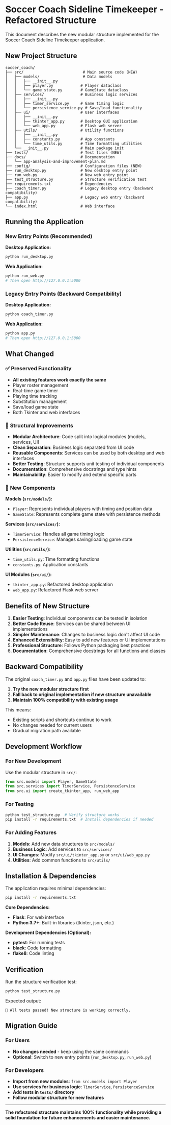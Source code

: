 # Soccer Coach Sideline Timekeeper - Refactored Structure

This document describes the new modular structure implemented for the Soccer Coach Sideline Timekeeper application.

## New Project Structure

```
soccer_coach/
├── src/                          # Main source code (NEW)
│   ├── models/                   # Data models
│   │   ├── __init__.py
│   │   ├── player.py            # Player dataclass
│   │   └── game_state.py        # GameState dataclass  
│   ├── services/                # Business logic services
│   │   ├── __init__.py
│   │   ├── timer_service.py     # Game timing logic
│   │   └── persistence_service.py # Save/load functionality
│   ├── ui/                      # User interfaces
│   │   ├── __init__.py
│   │   ├── tkinter_app.py       # Desktop GUI application
│   │   └── web_app.py           # Flask web server
│   ├── utils/                   # Utility functions
│   │   ├── __init__.py
│   │   ├── constants.py         # App constants
│   │   └── time_utils.py        # Time formatting utilities
│   └── __init__.py              # Main package init
├── tests/                       # Test files (NEW)
├── docs/                        # Documentation
│   └── app-analysis-and-improvement-plan.md
├── config/                      # Configuration files (NEW)
├── run_desktop.py               # New desktop entry point
├── run_web.py                   # New web entry point  
├── test_structure.py            # Structure verification test
├── requirements.txt             # Dependencies
├── coach_timer.py               # Legacy desktop entry (backward compatibility)
├── app.py                       # Legacy web entry (backward compatibility)
└── index.html                   # Web interface
```

## Running the Application

### New Entry Points (Recommended)

**Desktop Application:**
```bash
python run_desktop.py
```

**Web Application:**
```bash
python run_web.py
# Then open http://127.0.0.1:5000
```

### Legacy Entry Points (Backward Compatibility)

**Desktop Application:**
```bash
python coach_timer.py
```

**Web Application:**
```bash
python app.py
# Then open http://127.0.0.1:5000
```

## What Changed

### ✅ **Preserved Functionality**
- **All existing features work exactly the same**
- Player roster management
- Real-time game timer
- Playing time tracking
- Substitution management
- Save/load game state
- Both Tkinter and web interfaces

### 🔄 **Structural Improvements**
- **Modular Architecture**: Code split into logical modules (models, services, UI)
- **Clean Separation**: Business logic separated from UI code
- **Reusable Components**: Services can be used by both desktop and web interfaces
- **Better Testing**: Structure supports unit testing of individual components
- **Documentation**: Comprehensive docstrings and type hints
- **Maintainability**: Easier to modify and extend specific parts

### 📁 **New Components**

**Models (`src/models/`):**
- `Player`: Represents individual players with timing and position data
- `GameState`: Represents complete game state with persistence methods

**Services (`src/services/`):**
- `TimerService`: Handles all game timing logic
- `PersistenceService`: Manages saving/loading game state

**Utilities (`src/utils/`):**
- `time_utils.py`: Time formatting functions
- `constants.py`: Application constants

**UI Modules (`src/ui/`):**
- `tkinter_app.py`: Refactored desktop application
- `web_app.py`: Refactored Flask web server

## Benefits of New Structure

1. **Easier Testing**: Individual components can be tested in isolation
2. **Better Code Reuse**: Services can be shared between UI implementations  
3. **Simpler Maintenance**: Changes to business logic don't affect UI code
4. **Enhanced Extensibility**: Easy to add new features or UI implementations
5. **Professional Structure**: Follows Python packaging best practices
6. **Documentation**: Comprehensive docstrings for all functions and classes

## Backward Compatibility

The original `coach_timer.py` and `app.py` files have been updated to:
1. **Try the new modular structure first**
2. **Fall back to original implementation if new structure unavailable**
3. **Maintain 100% compatibility with existing usage**

This means:
- Existing scripts and shortcuts continue to work
- No changes needed for current users
- Gradual migration path available

## Development Workflow

### For New Development
Use the modular structure in `src/`:
```python
from src.models import Player, GameState
from src.services import TimerService, PersistenceService
from src.ui import create_tkinter_app, run_web_app
```

### For Testing
```bash
python test_structure.py  # Verify structure works
pip install -r requirements.txt  # Install dependencies if needed
```

### For Adding Features
1. **Models**: Add new data structures to `src/models/`
2. **Business Logic**: Add services to `src/services/`
3. **UI Changes**: Modify `src/ui/tkinter_app.py` or `src/ui/web_app.py`
4. **Utilities**: Add common functions to `src/utils/`

## Installation & Dependencies

The application requires minimal dependencies:

```bash
pip install -r requirements.txt
```

**Core Dependencies:**
- **Flask**: For web interface
- **Python 3.7+**: Built-in libraries (tkinter, json, etc.)

**Development Dependencies (Optional):**
- **pytest**: For running tests
- **black**: Code formatting
- **flake8**: Code linting

## Verification

Run the structure verification test:
```bash
python test_structure.py
```

Expected output:
```
🎉 All tests passed! New structure is working correctly.
```

## Migration Guide

### For Users
- **No changes needed** - keep using the same commands
- **Optional**: Switch to new entry points (`run_desktop.py`, `run_web.py`)

### For Developers
- **Import from new modules**: `from src.models import Player`
- **Use services for business logic**: `TimerService`, `PersistenceService`
- **Add tests in `tests/` directory**
- **Follow modular structure for new features**

---

**The refactored structure maintains 100% functionality while providing a solid foundation for future enhancements and easier maintenance.**